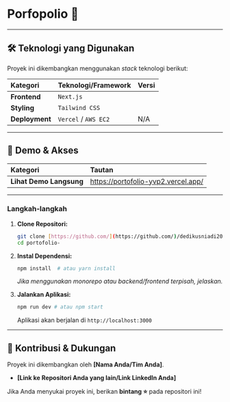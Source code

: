 # Porfopolio 🚀

---

## 🛠️ Teknologi yang Digunakan

Proyek ini dikembangkan menggunakan *stack* teknologi berikut:

| Kategori | Teknologi/Framework | Versi |
| :--- | :--- | :--- |
| **Frontend** |  `Next.js` |
| **Styling** | `Tailwind CSS` |
| **Deployment**| `Vercel` / `AWS EC2` | N/A |


---

## 🔗 Demo & Akses

| Kategori | Tautan |
| :--- | :--- |
| **Lihat Demo Langsung** | https://portofolio-yvp2.vercel.app/ |

---

### Langkah-langkah

1.  **Clone Repositori:**
    ```bash
    git clone [https://github.com/](https://github.com/)/dedikusniadi2016/portofolio-.git
    cd portofolio-
    ```

2.  **Instal Dependensi:**
    ```bash
    npm install  # atau yarn install
    ```
    *Jika menggunakan *monorepo* atau *backend/frontend* terpisah, jelaskan.*

3.  **Jalankan Aplikasi:**
    ```bash
    npm run dev # atau npm start
    ```
    Aplikasi akan berjalan di `http://localhost:3000`

---

## 🤝 Kontribusi & Dukungan

Proyek ini dikembangkan oleh **[Nama Anda/Tim Anda]**.

* **[Link ke Repositori Anda yang lain/Link LinkedIn Anda]**

Jika Anda menyukai proyek ini, berikan **bintang ⭐️** pada repositori ini!
